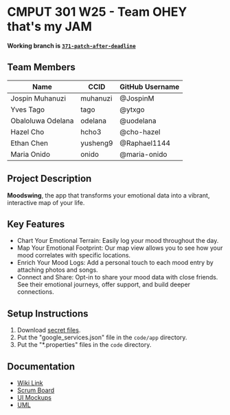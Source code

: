 # CMPUT 301 W25 - Team OHEY that's my JAM

**Working branch is [`371-patch-after-deadline`](https://github.com/cmput301-w25/project-ohey-that-s-my-jam/tree/371-patch-after-deadline)**

## Team Members

| Name        | CCID   | GitHub Username |
| ----------- | ------ | --------------- |
| Jospin Muhanuzi | muhanuzi | @JospinM |
| Yves Tago | tago | @ytxgo     |
| Obaloluwa Odelana | odelana | @uodelana |
| Hazel Cho | hcho3 | @cho-hazel     |
| Ethan Chen | yusheng9 | @Raphael1144     |
| Maria Onido | onido | @maria-onido  |

## Project Description

**Moodswing**, the app that transforms your emotional data into a vibrant, interactive map of your life. 

## Key Features

- Chart Your Emotional Terrain: Easily log your mood throughout the day.
- Map Your Emotional Footprint: Our map view allows you to see how your mood correlates with specific locations.
- Enrich Your Mood Logs: Add a personal touch to each mood entry by attaching photos and songs.
- Connect and Share: Opt-in to share your mood data with close friends. See their emotional journeys, offer support, and build deeper connections.

## Setup Instructions

1. Download [secret files](https://drive.google.com/drive/folders/1gEdq5SgcwHZlUTLDT3_DhAgJwgdgukYG?usp=drive_link).
2. Put the "google_services.json" file in the `code/app` directory.
3. Put the "*.properties" files in the `code` directory.

## Documentation

- [Wiki Link](https://github.com/cmput301-w25/project-ohey-that-s-my-jam/wiki)
- [Scrum Board](https://github.com/orgs/cmput301-w25/projects/14/views/1)
- [UI Mockups](https://github.com/cmput301-w25/project-ohey-that-s-my-jam/wiki/UI%E2%80%90Mockups)
- [UML](https://github.com/cmput301-w25/project-ohey-that-s-my-jam/wiki/UML#uml-diagram)
